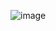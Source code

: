 ![image](https://github.com/pramodkhavare/DelivaryTimePrediction/assets/114791765/01557734-2e42-4e10-b435-363307a3e05a)
